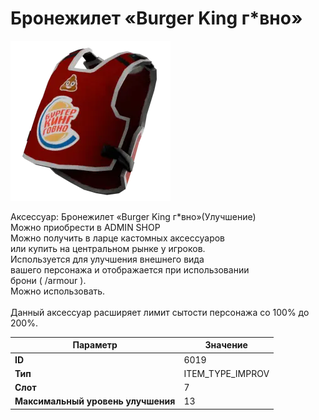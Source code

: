 # Бронежилет «Burger King г*вно»

![Item Image](../img/6019.webp?raw=true)

Аксессуар: Бронежилет «Burger King г*вно»(Улучшение)<br>Можно приобрести в ADMIN SHOP<br>Можно получить в ларце кастомных аксессуаров<br>или купить на центральном рынке у игроков.<br>Используется для улучшения внешнего вида<br>вашего персонажа и отображается при использовании<br>брони ( /armour ). <br>Можно использовать.<br> <br>Данный аксессуар расширяет лимит сытости персонажа со 100% до 200%.


| Параметр | Значение |
|----------|----------|
| **ID** | 6019 |
| **Тип** | ITEM_TYPE_IMPROV |
| **Слот** | 7 |
| **Максимальный уровень улучшения** | 13 |


